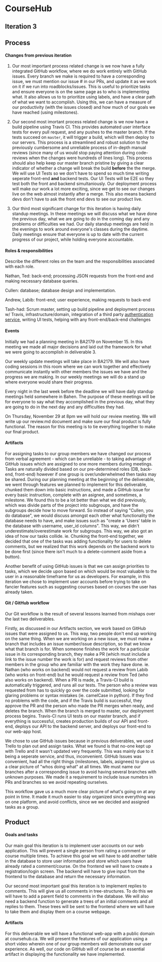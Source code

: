 # CourseHub

## Iteration 3

## Process


#### Changes from previous iteration
 

1. Our most important process related change is we now have a fully integrated GitHub workflow, where we do work entirely with GitHub issues. Every branch we make is required to have a corresponding issue, we must mention our issue # in our PRs, and update it as we work on it if we run into roadblocks/issues. This is useful to prioritize tasks and ensure everyone is on the same page as to who is implementing what. It also allows us to to prioritize using labels, and have a clear path of what we want to accomplish. Using this, we can have a measure of our productivity (with the issues closed) and how much of our goals we have reached (using milestones).

2. Our second most imortant process related change is we now have a build pipeline using Travis CI. This provides automated user interface tests for every pull request, and any pushes to the master branch. If the tests succeed on `master`, it will trigger a build, which will then deploy to our servers. This process is a streamlined and robust solution to the previously cumbersome and unreliable process of in-depth manual reviews (since many of us would stop paying attention during code-reviews when the changes were hundreds of lines long). This process should also help keep our master branch pristine by giving a clear indicator of whether a change will break the build **before** the the merge. We will use UI Tests so we don't have to spend so much time writing seperate front-end **and** backend tests. Our UI Tests will be E2E so they test both the front and backend simultaniously. Our deployment process will make our work a lot more exciting, since we get to see our changes live on the web almost instantly after a merge. This also means backend devs don't have to ask the front end devs to see our product live. 

3. Our third most significant change for this iteration is having daily standup meetings.  In these meetings we will discuss what we have done the previous day, what we are going to do in the coming day and any problems or difficulties we had. Our daily standup meetings are held in the evenings to work around everyone's classes during the daytime. Daily meetings ensure that everyone is up to date with the current progress of our project, while holding everyone accountable. 


#### Roles & responsibilities

Describe the different roles on the team and the responsibilities associated with each role.

Nathan, Ted: back-end; processing JSON requests from the front-end and making necessary database queries.

Cullen: database; database design and implementation.

Andrew, Labib: front-end; user experience, making requests to back-end

Tash-had: Scrum master, setting up build pipeline and deployment process w/ Travis, infrastructure/domain, integration of a third party [authentication service](https://auth0.com/), writing UI tests, helping with any front-end/back-end challenges

#### Events

Initially we had a planning meeting in BA2179 on November 15.  In this meeting we made all major decisions and laid out the framework for what we were going to accomplish in deliverable 3.  

Our weekly update meetings will take place in BA2179. We will also have coding sessions in this room where we can work together and effectively communicate instantly with other members the issues we have and the progress we are making. In our weekly meetings we will do a stand up where everyone would share their progress. 

Every night in the last week before the deadline we will have daily standup meetings held somewhere in Bahen.  The purpose of these meetings will be for everyone to say what they accomplished in the previous day, what they are going to do in the next day and any difficulties they had.  

On Thursday, November 29 at 8pm we will hold our review meeting.  We will write up our review.md document and make sure our final product is fully functional.  The reason for this meeting is to tie everything together to make our final product. 

#### Artifacts

For assigning tasks to our group members we have changed our process from verbal agreement - which can be unreliable - to taking advantage of GitHub issues which are assigned to one more members during meetings. Tasks are naturally divided based on our pre-determined roles (DB, back-end, front-end) however if one group is over/underwhelmed then tasks may be shared. During our planning meeting at the beginning of the deliverable, we went through features we planned to implement for this deliverable, chunked them down into basic instructions, and made a GitHub issue for every basic instruction, complete with an asignee, and sometimes, a milestone. We found this to be a lot better than what we did previously, which was divide parts of the project into subgroups, and have the subgroups decide how to move forward. So instead of saying "Cullen, you do database", we would discuss amongst each other what functionality the database needs to have, and make issues such as "create a 'Users' table in the database with username, user_id columns". This way, we didn't underestimate/overestimate work for subgroups. This way, we also got an idea of how our tasks collide. ie. Chunking the front-end together, we decided that one of the tasks was adding functionality for users to delete comments, but we realized that this work depends on the backend work to be done first (since there isn't much to a delete-comment aside from a button). 

Another benefit of using GitHub issues is that we can assign priorities to tasks, which we decide upon based on which would be most valuable to the user in a reasonable timeframe for us as developers. For example, in this iteration we chose to implement user accounts before trying to take on fancier features such as suggesting courses based on courses the user has already taken.

#### Git / GitHub workflow

Our Git workflow is the result of several lessons learned from mishaps over the last two deliverables.

Firstly, as discussed in our Artifacts section, we work based on GitHub issues that were assigned to us. This way, two people don't end up working on the same thing. When we are working on a new issue, we must make a branch that includes an issue number/issue description, so that we know what that branch is for.   When someone finishes the work for a particular issue in its corresponding branch, they make a PR (which must include a link to the issue number the work is for) and request reviews from other members in the group who are familiar with the work they have done. ie. Nathan (who works on backend) would not request a review from Labib (who works on front-end) but he would request a review from Ted (who also works on backend). When a PR is made, a Travis-CI build is automatically triggered, and runs all our tests. The person who a review was requested from has to quickly go over the code submitted, looking for glaring problems or syntax mistakes (ie. camelCase in python). If they find no problems with the code, and if the Travis build is successful, they approve the PR and the person who made the PR merges when ready, and deletes the branch. When the branch is merged to master, our deployment process begins. Travis-CI runs UI tests on our master branch, and if everything is successful, creates production builds of our API and front-end, deploys our API to the backend server, and deploys our front-end to our web-app host. 

We chose to use GitHub issues because in previous deliverables, we used Trello to plan out and assign tasks. What we found is that no-one kept up with Trello and it wasn't updated very frequently. This was mainly due to it being a seperate service, and thus, inconvenient. GitHub Issues was convenient, had all the right things (milestones, labels, asignees) to give us a clear picture of "whos doing what" at all times. We must name our branches after a corresponding issue to avoid having several branches with unknown purposes. We made it a requirement to include issue numebrs in PRs and branches so we avoid repeating ourselves. 

This workflow gave us a much more clear picture of what's going on at any point in time. It made it much easier to stay organized since everything was on one platform, and avoid conflicts, since we we decided and assigned tasks as a group. 



## Product

#### Goals and tasks

Our main goal this iteration is to implement user accounts on our web application.  This will prevent a single person from rating a comment or course multiple times.  To achieve this goal we will have to add another table in the database to store user information and store which users have already rated a comment/course.  On the frontend we will have to create a registration/login screen.  The backend will have to give input from the frontend to the database and return the necessary information.

Our second most important goal this iteration is to implement replies to comments.  This will give us all comments in tree-structures.  To do this we will have to add a parent field to comments in the database.  We will also need a backend function to generate a trees of an initial comments and all replies to them.  These trees will be sent to the frontend where we will have to take them and display them on a course webpage.


#### Artifacts

For this deliverable we will have a functional web-app with a public domain at coursehub.ca. We will present the features of our application using a short video wherein one of our group members will demonstrate our user experience. As well, our code on GitHub will of course be an essential artifact in displaying the functionality we have implemented.
